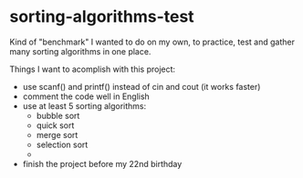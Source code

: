 # sorting-algorithms-test
Kind of "benchmark" I wanted to do on my own, to practice, test and gather many sorting algorithms in one place.

Things I want to acomplish with this project:
- use scanf() and printf() instead of cin and cout (it works faster)
- comment the code well in English
- use at least 5 sorting algorithms:
  - bubble sort
  - quick sort
  - merge sort
  - selection sort
  -
- finish the project before my 22nd birthday
